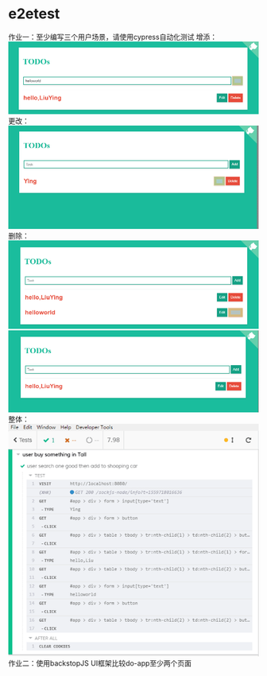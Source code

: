 # e2etest
作业一：至少编写三个用户场景，请使用cypress自动化测试
增添：
![增添](https://raw.githubusercontent.com/liuying1019/e2etest/master/screenshoot/add.png)
更改：
![更改](https://raw.githubusercontent.com/liuying1019/e2etest/master/screenshoot/modify1.png)
删除：
![删除](https://raw.githubusercontent.com/liuying1019/e2etest/master/screenshoot/delete1.png)
![删除](https://raw.githubusercontent.com/liuying1019/e2etest/master/screenshoot/delete.png)
整体：
![整体](https://raw.githubusercontent.com/liuying1019/e2etest/master/screenshoot/1.png)
作业二：使用backstopJS UI框架比较do-app至少两个页面
